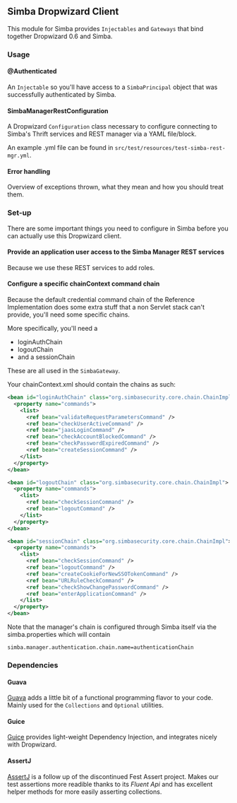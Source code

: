 ## Simba Dropwizard Client

This module for Simba provides `Injectables` and `Gateways` that bind together Dropwizard 0.6 and Simba.

### Usage

#### @Authenticated

An `Injectable` so you'll have access to a `SimbaPrincipal` object that was successfully authenticated by Simba.

#### SimbaManagerRestConfiguration

A Dropwizard `Configuration` class necessary to configure connecting to Simba's Thrift services and REST manager via a YAML file/block.

An example .yml file can be found in `src/test/resources/test-simba-rest-mgr.yml`.

#### Error handling

Overview of exceptions thrown, what they mean and how you should treat them.

### Set-up

There are some important things you need to configure in Simba before you can actually use this Dropwizard client.

#### Provide an application user access to the Simba Manager REST services

Because we use these REST services to add roles.

#### Configure a specific chainContext command chain

Because the default credential command chain of the Reference Implementation does some extra stuff that a non Servlet stack can't provide, you'll need some specific chains.

More specifically, you'll need a

* loginAuthChain
* logoutChain
* and a sessionChain

These are all used in the `SimbaGateway`.

Your chainContext.xml should contain the chains as such:

```xml
<bean id="loginAuthChain" class="org.simbasecurity.core.chain.ChainImpl">
  <property name="commands">
    <list>
      <ref bean="validateRequestParametersCommand" />
      <ref bean="checkUserActiveCommand" />
      <ref bean="jaasLoginCommand" />
      <ref bean="checkAccountBlockedCommand" />
      <ref bean="checkPasswordExpiredCommand" />
      <ref bean="createSessionCommand" />
    </list>
  </property>
</bean>

<bean id="logoutChain" class="org.simbasecurity.core.chain.ChainImpl">
  <property name="commands">
    <list>
      <ref bean="checkSessionCommand" />
      <ref bean="logoutCommand" />
    </list>
  </property>
</bean>

<bean id="sessionChain" class="org.simbasecurity.core.chain.ChainImpl">
  <property name="commands">
    <list>
      <ref bean="checkSessionCommand" />
      <ref bean="logoutCommand" />
      <ref bean="createCookieForNewSSOTokenCommand" />
      <ref bean="URLRuleCheckCommand" />
      <ref bean="checkShowChangePasswordCommand" />
      <ref bean="enterApplicationCommand" />
    </list>
  </property>
</bean>
```

Note that the manager's chain is configured through Simba itself via the simba.properties which will contain

    simba.manager.authentication.chain.name=authenticationChain

### Dependencies

#### Guava

[Guava](http://code.google.com/p/guava-libraries/) adds a little bit of a functional programming flavor to your code. Mainly used for the `Collections` and `Optional` utilities.


#### Guice

[Guice](http://code.google.com/p/google-guice/) provides light-weight Dependency Injection, and integrates nicely with Dropwizard.

#### AssertJ

[AssertJ](http://joel-costigliola.github.io/assertj/) is a follow up of the discontinued Fest Assert project. Makes our test assertions more readible thanks to its *Fluent Api* and has excellent helper methods for more easily asserting collections.
